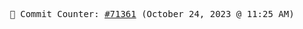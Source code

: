 <p align="center">
    <samp>
        📮 Commit Counter: <a href="https://github.com/Javascript-void0/Javascript-void0/commits/main">#71361</a> (October 24, 2023 @ 11:25 AM)
    </samp>
</p>
